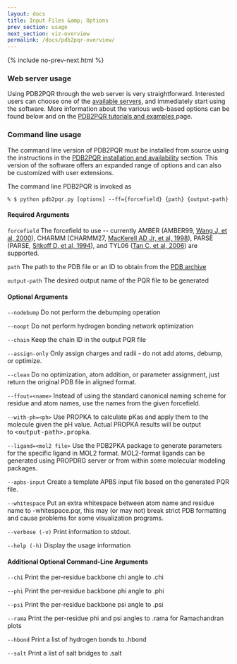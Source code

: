 ```yaml
---
layout: docs
title: Input Files &amp; Options
prev_section: usage
next_section: viz-overview
permalink: /docs/pdb2pqr-overview/
---
```




{% include no-prev-next.html %}



### Web server usage

<p>Using PDB2PQR through the web server is very straightforward. Interested users can choose one of the <a href="http://www.poissonboltzmann.org/pdb2pqr/d/web-servers">available servers</a>, and immediately start using the software. More information about the various web-based options can be found below and on the <a href="http://www.poissonboltzmann.org/pdb2pqr/examples">PDB2PQR tutorials and examples </a>page.</p>

### Command line usage

<p>The command line version of PDB2PQR must be installed from source using the instructions in the&nbsp;<a href="http://www.poissonboltzmann.org/pdb2pqr/documentation/user-guide/installation-and-availability" rel="nofollow" title="http://www.poissonboltzmann.org/pdb2pqr/documentation/user-guide/installation-and-availability">PDB2PQR installation and availability</a> section. This version of the software offers an expanded range of options and can also be customized with user extensions.</p>
<p>The command line PDB2PQR is invoked as</p>

`% $ python pdb2pqr.py [options] --ff={forcefield} {path} {output-path}`

#### Required Arguments
`forcefield`
The forcefield to use -- currently AMBER (AMBER99,&nbsp;<a href="http://www3.interscience.wiley.com/journal/72511509/abstract" rel="nofollow">Wang J, et al, 2000</a>), CHARMM (CHARMM27,&nbsp;<a href="http://dx.doi.org/10.1021/jp973084f" rel="nofollow">MacKerell AD Jr, et al, 1998</a>), PARSE (PARSE,&nbsp;<a href="http://dx.doi.org/10.1021/j100058a043" rel="nofollow">Sitkoff D, et al, 1994</a>), and TYL06 (<a href="http://dx.doi.org/10.1021/jp063479b" rel="nofollow">Tan C, et al, 2006</a>) are supported.

`path` 
The path to the PDB file or an ID to obtain from the <a href="http://www.pdb.org/" rel="nofollow">PDB archive</a>

`output-path`
The desired output name of the PQR file to be generated


#### Optional Arguments

`--nodebump`
Do not perform the debumping operation

`--noopt`
Do not perform hydrogen bonding network optimization

`--chain`
Keep the chain ID in the output PQR file

`--assign-only`
Only assign charges and radii - do not add atoms, debump, or optimize.

`--clean`
Do no optimization, atom addition, or parameter assignment, just return the original PDB file in aligned format.

`--ffout=<name>`
Instead of using the standard canonical naming scheme for residue and atom names, use the names from the given forcefield.

`--with-ph=<ph>`
Use PROPKA to calculate pKas and apply them to the molecule given the pH value. Actual PROPKA results will be output to&nbsp;<tt>&lt;output-path&gt;.propka</tt>.

`--ligand=<mol2 file>`
Use the PDB2PKA package to generate parameters for the specific ligand in MOL2 format. MOL2-format ligands can be generated using PROPDRG server or from within some molecular modeling packages.

`--apbs-input`
Create a template APBS input file based on the generated PQR file.

`--whitespace`
Put an extra whitespace between atom name and residue name to <output-path>-whitespace.pqr, this may (or may not) break strict PDB formatting and cause problems for some visualization programs.

`--verbose (-v)`
Print information to stdout.

`--help (-h)`
Display the usage information

#### Additional Optional Command-Line Arguments
`--chi`
Print the per-residue backbone chi angle to <output-path>.chi

`--phi`
Print the per-residue backbone phi angle to <output-path>.phi

`--psi`
Print the per-residue backbone psi angle to <output-path>.psi

`--rama`
Print the per-residue phi and psi angles to <output-path>.rama for Ramachandran plots

`--hbond`
Print a list of hydrogen bonds to <output-path>.hbond

`--salt`
Print a list of salt bridges to <output-path>.salt
